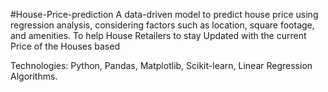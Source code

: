 #House-Price-prediction
A data-driven model to predict house price using regression analysis, considering factors such as location, square footage, and amenities. 
To help House Retailers to stay Updated with the current Price of the Houses based 

Technologies: Python, Pandas, Matplotlib, Scikit-learn, Linear Regression Algorithms.
